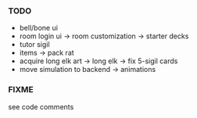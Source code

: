 ### TODO
- bell/bone ui
- room login ui -> room customization -> starter decks
- tutor sigil
- items -> pack rat
- acquire long elk art -> long elk -> fix 5-sigil cards
- move simulation to backend -> animations

### FIXME
see code comments